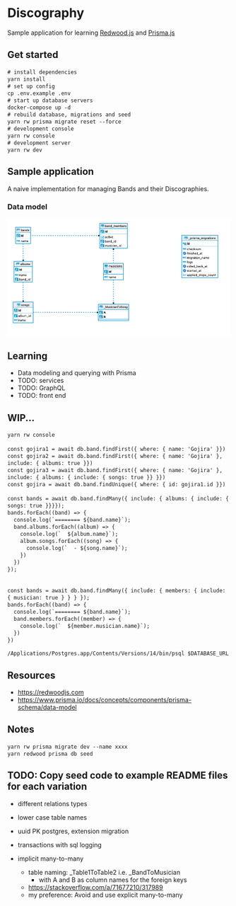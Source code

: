 # Discography

Sample application for learning [Redwood.js](https://redwoodjs.com/) and [Prisma.js](https://www.prisma.io/)

## Get started
```
# install dependencies
yarn install
# set up config
cp .env.example .env
# start up database servers
docker-compose up -d
# rebuild database, migrations and seed
yarn rw prisma migrate reset --force
# development console
yarn rw console
# development server
yarn rw dev
```

## Sample application

A naive implementation for managing Bands and their Discographies.

### Data model

![Database](./db-schema-diagram.png)

## Learning

- Data modeling and querying with Prisma
- TODO: services
- TODO: GraphQL
- TODO: front end

## WIP...

```
yarn rw console

const gojira1 = await db.band.findFirst({ where: { name: 'Gojira' }})
const gojira2 = await db.band.findFirst({ where: { name: 'Gojira' }, include: { albums: true }})
const gojira3 = await db.band.findFirst({ where: { name: 'Gojira' }, include: { albums: { include: { songs: true }} }})
const gojira = await db.band.findUnique({ where: { id: gojira1.id }})

const bands = await db.band.findMany({ include: { albums: { include: { songs: true }}}});
bands.forEach((band) => {
  console.log(`======== ${band.name}`);
  band.albums.forEach((album) => {
    console.log(`  ${album.name}`);
    album.songs.forEach((song) => {
      console.log(`  - ${song.name}`);
    })
  })
});


const bands = await db.band.findMany({ include: { members: { include: { musician: true } } } });
bands.forEach((band) => {
  console.log(`======== ${band.name}`);
  band.members.forEach((member) => {
    console.log(`  ${member.musician.name}`);
  })
})
```

```
/Applications/Postgres.app/Contents/Versions/14/bin/psql $DATABASE_URL
```

## Resources

- https://redwoodjs.com
- https://www.prisma.io/docs/concepts/components/prisma-schema/data-model

## Notes

```
yarn rw prisma migrate dev --name xxxx
yarn redwood prisma db seed
```
## TODO: Copy seed code to example README files for each variation

- different relations types
- lower case table names
- uuid PK postgres, extension migration
- transactions with sql logging


- implicit many-to-many
  - table naming: _Table1ToTable2 i.e. _BandToMusician
    - with A and B as column names for the foreign keys
  - https://stackoverflow.com/a/71677210/317989
  - my preference: Avoid and use explicit many-to-many
